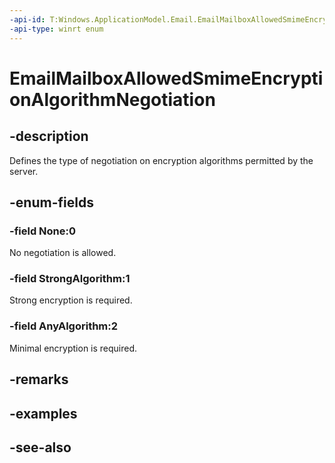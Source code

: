 ```yaml
---
-api-id: T:Windows.ApplicationModel.Email.EmailMailboxAllowedSmimeEncryptionAlgorithmNegotiation
-api-type: winrt enum
---
```


<!-- Enumeration syntax
public enum Windows.ApplicationModel.Email.EmailMailboxAllowedSmimeEncryptionAlgorithmNegotiation : int
-->

# EmailMailboxAllowedSmimeEncryptionAlgorithmNegotiation

## -description
Defines the type of negotiation on encryption algorithms permitted by the server.

## -enum-fields
### -field None:0
No negotiation is allowed.

### -field StrongAlgorithm:1
Strong encryption is required.

### -field AnyAlgorithm:2
Minimal encryption is required.


## -remarks

## -examples

## -see-also